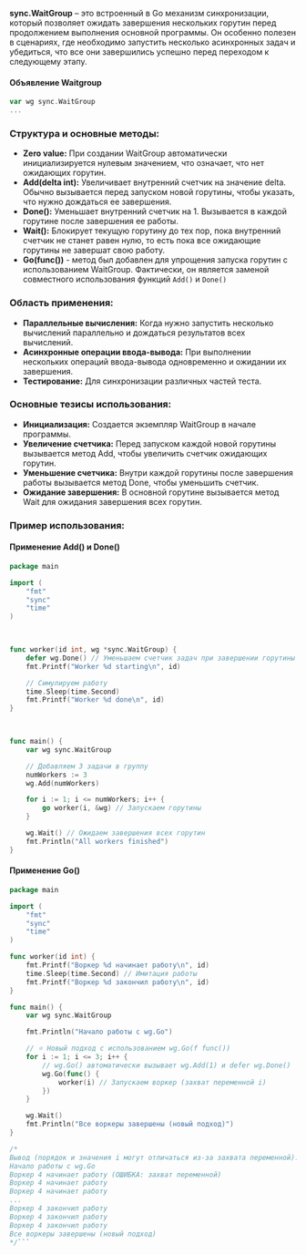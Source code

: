 **sync.WaitGroup** – это встроенный в Go механизм синхронизации, который позволяет ожидать завершения нескольких горутин перед продолжением выполнения основной программы. Он особенно полезен в сценариях, где необходимо запустить несколько асинхронных задач и убедиться, что все они завершились успешно перед переходом к следующему этапу.

#### Объявление Waitgroup
```go
var wg sync.WaitGroup
...
```

### **Структура и основные методы:**

- **Zero value:** При создании WaitGroup автоматически инициализируется нулевым значением, что означает, что нет ожидающих горутин.
- **Add(delta int):** Увеличивает внутренний счетчик на значение delta. Обычно вызывается перед запуском новой горутины, чтобы указать, что нужно дождаться ее завершения.
- **Done():** Уменьшает внутренний счетчик на 1. Вызывается в каждой горутине после завершения ее работы.
- **Wait():** Блокирует текущую горутину до тех пор, пока внутренний счетчик не станет равен нулю, то есть пока все ожидающие горутины не завершат свою работу.
- **Go(func())** - метод был добавлен для упрощения запуска горутин с использованием WaitGroup. Фактически, он является заменой совместного использования функций `Add()` и `Done()`
### **Область применения:**

- **Параллельные вычисления:** Когда нужно запустить несколько вычислений параллельно и дождаться результатов всех вычислений.
- **Асинхронные операции ввода-вывода:** При выполнении нескольких операций ввода-вывода одновременно и ожидании их завершения.
- **Тестирование:** Для синхронизации различных частей теста.

### **Основные тезисы использования:**

- **Инициализация:** Создается экземпляр WaitGroup в начале программы.
- **Увеличение счетчика:** Перед запуском каждой новой горутины вызывается метод Add, чтобы увеличить счетчик ожидающих горутин.
- **Уменьшение счетчика:** Внутри каждой горутины после завершения работы вызывается метод Done, чтобы уменьшить счетчик.
- **Ожидание завершения:** В основной горутине вызывается метод Wait для ожидания завершения всех горутин.

### **Пример использования:**

#### Применение Add() и  Done()
```go
package main

import (
    "fmt"
    "sync"
    "time"
)

  

func worker(id int, wg *sync.WaitGroup) {
    defer wg.Done() // Уменьшаем счетчик задач при завершении горутины
    fmt.Printf("Worker %d starting\n", id)

    // Симулируем работу
    time.Sleep(time.Second)
    fmt.Printf("Worker %d done\n", id)
}

  

func main() {
    var wg sync.WaitGroup

    // Добавляем 3 задачи в группу
    numWorkers := 3
    wg.Add(numWorkers)

    for i := 1; i <= numWorkers; i++ {
        go worker(i, &wg) // Запускаем горутины
    }

    wg.Wait() // Ожидаем завершения всех горутин
    fmt.Println("All workers finished")
}
```


#### Применение Go()
```go
package main

import (
	"fmt"
	"sync"
	"time"
)

func worker(id int) {
	fmt.Printf("Воркер %d начинает работу\n", id)
	time.Sleep(time.Second) // Имитация работы
	fmt.Printf("Воркер %d закончил работу\n", id)
}

func main() {
	var wg sync.WaitGroup

	fmt.Println("Начало работы с wg.Go")

	// ⭐️ Новый подход с использованием wg.Go(f func())
	for i := 1; i <= 3; i++ {
		// wg.Go() автоматически вызывает wg.Add(1) и defer wg.Done()
		wg.Go(func() {
			worker(i) // Запускаем воркер (захват переменной i)
		})
	}

	wg.Wait()
	fmt.Println("Все воркеры завершены (новый подход)")
}

/*
Вывод (порядок и значения i могут отличаться из-за захвата переменной):
Начало работы с wg.Go
Воркер 4 начинает работу (ОШИБКА: захват переменной)
Воркер 4 начинает работу
Воркер 4 начинает работу
...
Воркер 4 закончил работу
Воркер 4 закончил работу
Воркер 4 закончил работу
Все воркеры завершены (новый подход)
*/```